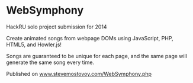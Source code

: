 WebSymphony
===========

HackRU solo project submission for 2014

Create animated songs from webpage DOMs using JavaScript, PHP, HTML5, and Howler.js!

Songs are guaranteed to be unique for each page, and the same page will generate the same song every time.

Published on www.stevemostovoy.com/WebSymphony.php
